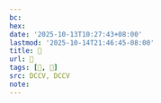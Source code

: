 ```yaml
---
bc:
hex:
date: '2025-10-13T10:27:43+08:00'
lastmod: '2025-10-14T21:46:45-08:00'
title: 􅀼
url: 􅀼
tags: [𨙀, 𨗟]
src: DCCV, DCCV
note:
---
```

